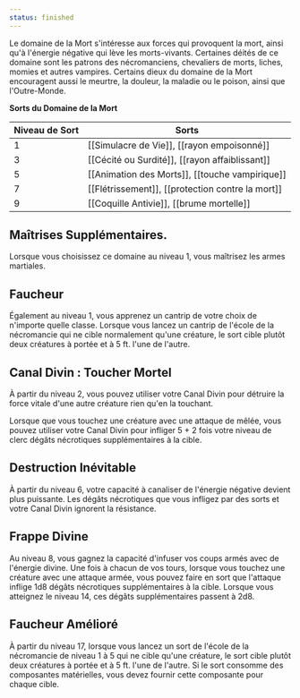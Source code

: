 ```yaml
---
status: finished
---
```

Le domaine de la Mort s'intéresse aux forces qui provoquent la mort, ainsi qu'à l'énergie négative qui lève les morts-vivants. Certaines déités de ce domaine sont les patrons des nécromanciens, chevaliers de morts, liches, momies et autres vampires. Certains dieux du domaine de la Mort encouragent aussi le meurtre, la douleur, la maladie ou le poison, ainsi que l'Outre-Monde.

**Sorts du Domaine de la Mort**

| Niveau de Sort | Sorts                                            |
| -------------- | ------------------------------------------------ |
| 1              | [[Simulacre de Vie]], [[rayon empoisonné]]       |
| 3              | [[Cécité ou Surdité]], [[rayon affaiblissant]]   |
| 5              | [[Animation des Morts]], [[touche vampirique]]   |
| 7              | [[Flétrissement]], [[protection contre la mort]] |
| 9              | [[Coquille Antivie]], [[brume mortelle]]         |

## Maîtrises Supplémentaires.

Lorsque vous choisissez ce domaine au niveau 1, vous maîtrisez les armes martiales.

## Faucheur

Également au niveau 1, vous apprenez un cantrip de votre choix de n'importe quelle classe. Lorsque vous lancez un cantrip de l'école de la nécromancie qui ne cible normalement qu'une créature, le sort cible plutôt deux créatures à portée et à 5 ft. l'une de l'autre.

## Canal Divin : Toucher Mortel

À partir du niveau 2, vous pouvez utiliser votre Canal Divin pour détruire la force vitale d'une autre créature rien qu'en la touchant.

Lorsque que vous touchez une créature avec une attaque de mêlée, vous pouvez utiliser votre Canal Divin pour infliger 5 + 2 fois votre niveau de clerc dégâts nécrotiques supplémentaires à la cible.

## Destruction Inévitable

À partir du niveau 6, votre capacité à canaliser de l'énergie négative devient plus puissante. Les dégâts nécrotiques que vous infligez par des sorts et votre Canal Divin ignorent la résistance.

## Frappe Divine

Au niveau 8, vous gagnez la capacité d'infuser vos coups armés avec de l'énergie divine. Une fois à chacun de vos tours, lorsque vous touchez une créature avec une attaque armée, vous pouvez faire en sort que l'attaque inflige 1d8 dégâts nécrotiques supplémentaires à la cible. Lorsque vous atteignez le niveau 14, ces dégâts supplémentaires passent à 2d8.

## Faucheur Amélioré

À partir du niveau 17, lorsque vous lancez un sort de l'école de la nécromancie de niveau 1 à 5 qui ne cible qu'une créature, le sort cible plutôt deux créatures à portée et à 5 ft. l'une de l'autre. Si le sort consomme des composantes matérielles, vous devez fournir cette composante pour chaque cible.
